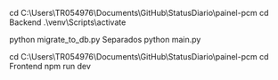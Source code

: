 cd C:\Users\TR054976\Documents\GitHub\StatusDiario\painel-pcm
cd Backend
.\venv\Scripts\activate

python migrate_to_db.py
Separados
python main.py

cd C:\Users\TR054976\Documents\GitHub\StatusDiario\painel-pcm
cd Frontend
npm run dev
